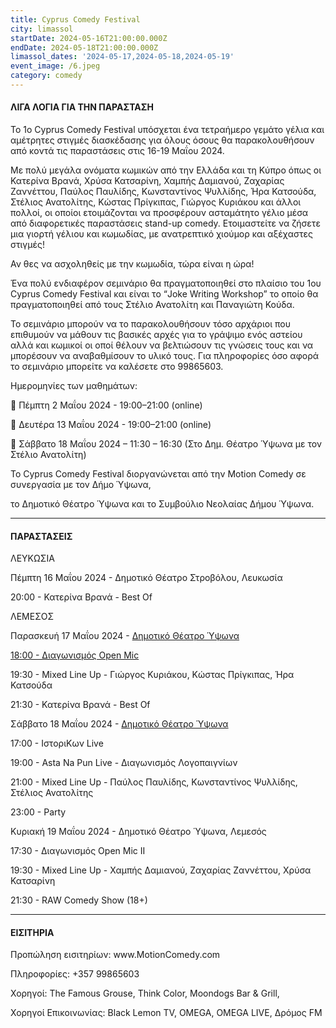 ```yaml
---
title: Cyprus Comedy Festival
city: limassol
startDate: 2024-05-16T21:00:00.000Z
endDate: 2024-05-18T21:00:00.000Z
limassol_dates: '2024-05-17,2024-05-18,2024-05-19'
event_image: /6.jpeg
category: comedy
---
```


#### ΛΙΓΑ ΛΟΓΙΑ ΓΙΑ ΤΗΝ ΠΑΡΑΣΤΑΣΗ

Το 1ο Cyprus Comedy Festival υπόσχεται ένα τετραήμερο γεμάτο γέλια και αμέτρητες στιγμές διασκέδασης για όλους όσους θα παρακολουθήσουν από κοντά τις παραστάσεις στις 16-19 Μαΐου 2024.

Με πολύ μεγάλα ονόματα κωμικών από την Ελλάδα και τη Κύπρο όπως οι Κατερίνα Βρανά, Χρύσα Κατσαρίνη, Χαμπής Δαμιανού, Ζαχαρίας Ζαννέττου, Παύλος Παυλίδης, Κωνσταντίνος Ψυλλίδης, Ήρα Κατσούδα, Στέλιος Ανατολίτης, Κώστας Πρίγκιπας, Γιώργος Κυριάκου και άλλοι πολλοί, οι οποίοι ετοιμάζονται να προσφέρουν ασταμάτητο γέλιο μέσα από διαφορετικές παραστάσεις stand-up comedy. Ετοιμαστείτε να ζήσετε μια γιορτή γέλιου και κωμωδίας, με ανατρεπτικό χιούμορ και αξέχαστες στιγμές!

Αν θες να ασχοληθείς με την κωμωδία, τώρα είναι η ώρα!

Ένα πολύ ενδιαφέρον σεμινάριο θα πραγματοποιηθεί στο πλαίσιο του 1ου Cyprus Comedy Festival και είναι το “Joke Writing Workshop” το οποίο θα πραγματοποιηθεί από τους Στέλιο Ανατολίτη και Παναγιώτη Κούδα.

Το σεμινάριο μπορούν να το παρακολουθήσουν τόσο αρχάριοι που επιθυμούν να μάθουν τις βασικές αρχές για το γράψιμο ενός αστείου αλλά και κωμικοί οι οποί θέλουν να βελτιώσουν τις γνώσεις τους και να μπορέσουν να αναβαθμίσουν το υλικό τους. Για πληροφορίες όσο αφορά το σεμινάριο μπορείτε να καλέσετε στο 99865603.

Ημερομηνίες των μαθημάτων:

 Πέμπτη 2 Μαΐου 2024 - 19:00–21:00 (online)

 Δευτέρα 13 Μαΐου 2024 - 19:00–21:00 (online)

 Σάββατο 18 Μαΐου 2024 – 11:30 – 16:30 (Στο Δημ. Θέατρο Ύψωνα με τον Στέλιο Ανατολίτη)

Το Cyprus Comedy Festival διοργανώνεται από την Motion Comedy σε συνεργασία με τον Δήμο Ύψωνα,

το Δημοτικό Θέατρο Ύψωνα και το Συμβούλιο Νεολαίας Δήμου Ύψωνα.

***

#### ΠΑΡΑΣΤΑΣΕΙΣ

ΛΕΥΚΩΣΙΑ

Πέμπτη 16 Μαΐου 2024 - Δημοτικό Θέατρο Στροβόλου, Λευκωσία

20:00 - Κατερίνα Βρανά - Best Of

ΛΕΜΕΣΟΣ

Παρασκευή 17 Μαΐου 2024 - [Δημοτικό Θέατρο Ύψωνα](https://www.google.com/maps/place/Ypsonas+Municipal+Theatre/@34.6913192,32.9531023,17z/data=!3m1!4b1!4m6!3m5!1s0x14e7319d05d6ae4f:0x7719e82bafe84be6!8m2!3d34.6913148!4d32.9556772!16s%2Fg%2F11tp0kw5r4?entry=ttu)

[18:00 - Διαγωνισμός Open Mic](https://www.google.com/maps/place/Ypsonas+Municipal+Theatre/@34.6913192,32.9531023,17z/data=!3m1!4b1!4m6!3m5!1s0x14e7319d05d6ae4f:0x7719e82bafe84be6!8m2!3d34.6913148!4d32.9556772!16s%2Fg%2F11tp0kw5r4?entry=ttu)

19:30 - Mixed Line Up - Γιώργος Κυριάκου, Κώστας Πρίγκιπας, Ήρα Κατσούδα

21:30 - Κατερίνα Βρανά - Best Of

Σάββατο 18 Μαΐου 2024 - [Δημοτικό Θέατρο Ύψωνα](https://www.google.com/maps/place/Ypsonas+Municipal+Theatre/@34.6913192,32.9531023,17z/data=!3m1!4b1!4m6!3m5!1s0x14e7319d05d6ae4f:0x7719e82bafe84be6!8m2!3d34.6913148!4d32.9556772!16s%2Fg%2F11tp0kw5r4?entry=ttu)

17:00 - ΙστοριΚων Live

19:00 - Asta Na Pun Live - Διαγωνισμός Λογοπαιγνίων

21:00 - Mixed Line Up - Παύλος Παυλίδης, Κωνσταντίνος Ψυλλίδης, Στέλιος Ανατολίτης

23:00 - Party

Κυριακή 19 Μαΐου 2024 - Δημοτικό Θέατρο Ύψωνα, Λεμεσός

17:30 - Διαγωνισμός Open Mic II

19:30 - Mixed Line Up - Χαμπής Δαμιανού, Ζαχαρίας Ζαννέττου, Χρύσα Κατσαρίνη

21:30 - RAW Comedy Show (18+)

***

#### ΕΙΣΙΤΗΡΙΑ

Προπώληση εισιτηρίων: www\.MotionComedy.com

Πληροφορίες: +357 99865603

Χορηγοί: The Famous Grouse, Think Color, Moondogs Bar & Grill,

Χορηγοί Επικοινωνίας: Black Lemon TV, OMEGA, OMEGA LIVE, Δρόμος FM
